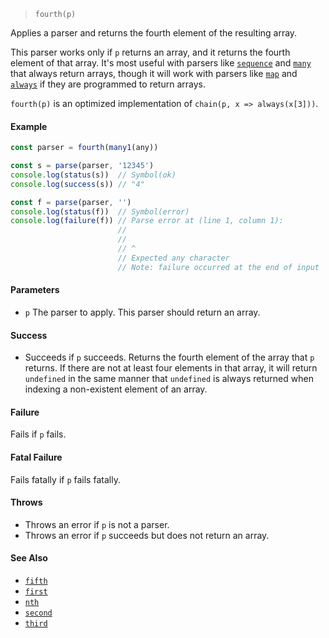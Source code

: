 <!--
 Copyright (c) 2020 Thomas J. Otterson
 
 This software is released under the MIT License.
 https://opensource.org/licenses/MIT
-->

> `fourth(p)`

Applies a parser and returns the fourth element of the resulting array.

This parser works only if `p` returns an array, and it returns the fourth element of that array. It's most useful with parsers like [`sequence`](sequence.md) and [`many`](many.md) that always return arrays, though it will work with parsers like [`map`](map.md) and [`always`](always.md) if they are programmed to return arrays.

`fourth(p)` is an optimized implementation of `chain(p, x => always(x[3]))`.

#### Example

```javascript
const parser = fourth(many1(any))

const s = parse(parser, '12345')
console.log(status(s))  // Symbol(ok)
console.log(success(s)) // "4"

const f = parse(parser, '')
console.log(status(f))  // Symbol(error)
console.log(failure(f)) // Parse error at (line 1, column 1):
                        //
                        // 
                        // ^
                        // Expected any character
                        // Note: failure occurred at the end of input
```

#### Parameters

* `p` The parser to apply. This parser should return an array.

#### Success

* Succeeds if `p` succeeds. Returns the fourth element of the array that `p` returns. If there are not at least four elements in that array, it will return `undefined` in the same manner that `undefined` is always returned when indexing a non-existent element of an array.

#### Failure

Fails if `p` fails.

#### Fatal Failure

Fails fatally if `p` fails fatally.

#### Throws

* Throws an error if `p` is not a parser.
* Throws an error if `p` succeeds but does not return an array.

#### See Also

* [`fifth`](fifth.md)
* [`first`](first.md)
* [`nth`](nth.md)
* [`second`](second.md)
* [`third`](third.md)